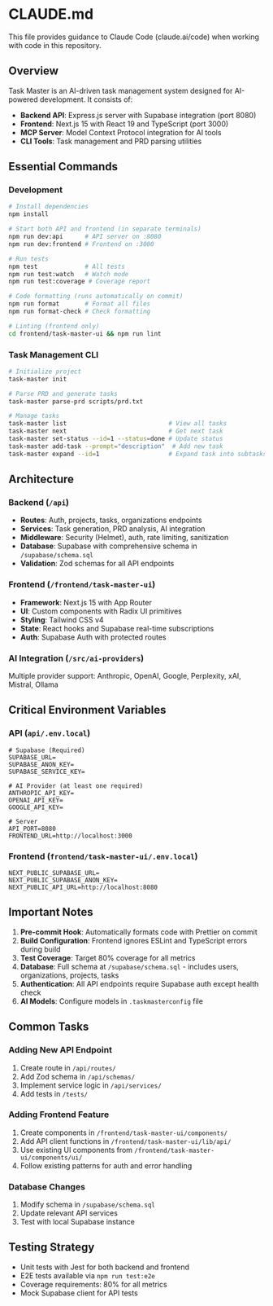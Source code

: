 # CLAUDE.md

This file provides guidance to Claude Code (claude.ai/code) when working with code in this repository.

## Overview

Task Master is an AI-driven task management system designed for AI-powered development. It consists of:

- **Backend API**: Express.js server with Supabase integration (port 8080)
- **Frontend**: Next.js 15 with React 19 and TypeScript (port 3000)
- **MCP Server**: Model Context Protocol integration for AI tools
- **CLI Tools**: Task management and PRD parsing utilities

## Essential Commands

### Development

```bash
# Install dependencies
npm install

# Start both API and frontend (in separate terminals)
npm run dev:api      # API server on :8080
npm run dev:frontend # Frontend on :3000

# Run tests
npm test             # All tests
npm run test:watch   # Watch mode
npm run test:coverage # Coverage report

# Code formatting (runs automatically on commit)
npm run format       # Format all files
npm run format-check # Check formatting

# Linting (frontend only)
cd frontend/task-master-ui && npm run lint
```

### Task Management CLI

```bash
# Initialize project
task-master init

# Parse PRD and generate tasks
task-master parse-prd scripts/prd.txt

# Manage tasks
task-master list                            # View all tasks
task-master next                            # Get next task
task-master set-status --id=1 --status=done # Update status
task-master add-task --prompt="description"  # Add new task
task-master expand --id=1                   # Expand task into subtasks
```

## Architecture

### Backend (`/api`)

- **Routes**: Auth, projects, tasks, organizations endpoints
- **Services**: Task generation, PRD analysis, AI integration
- **Middleware**: Security (Helmet), auth, rate limiting, sanitization
- **Database**: Supabase with comprehensive schema in `/supabase/schema.sql`
- **Validation**: Zod schemas for all API endpoints

### Frontend (`/frontend/task-master-ui`)

- **Framework**: Next.js 15 with App Router
- **UI**: Custom components with Radix UI primitives
- **Styling**: Tailwind CSS v4
- **State**: React hooks and Supabase real-time subscriptions
- **Auth**: Supabase Auth with protected routes

### AI Integration (`/src/ai-providers`)

Multiple provider support: Anthropic, OpenAI, Google, Perplexity, xAI, Mistral, Ollama

## Critical Environment Variables

### API (`api/.env.local`)

```
# Supabase (Required)
SUPABASE_URL=
SUPABASE_ANON_KEY=
SUPABASE_SERVICE_KEY=

# AI Provider (at least one required)
ANTHROPIC_API_KEY=
OPENAI_API_KEY=
GOOGLE_API_KEY=

# Server
API_PORT=8080
FRONTEND_URL=http://localhost:3000
```

### Frontend (`frontend/task-master-ui/.env.local`)

```
NEXT_PUBLIC_SUPABASE_URL=
NEXT_PUBLIC_SUPABASE_ANON_KEY=
NEXT_PUBLIC_API_URL=http://localhost:8080
```

## Important Notes

1. **Pre-commit Hook**: Automatically formats code with Prettier on commit
2. **Build Configuration**: Frontend ignores ESLint and TypeScript errors during build
3. **Test Coverage**: Target 80% coverage for all metrics
4. **Database**: Full schema at `/supabase/schema.sql` - includes users, organizations, projects, tasks
5. **Authentication**: All API endpoints require Supabase auth except health check
6. **AI Models**: Configure models in `.taskmasterconfig` file

## Common Tasks

### Adding New API Endpoint

1. Create route in `/api/routes/`
2. Add Zod schema in `/api/schemas/`
3. Implement service logic in `/api/services/`
4. Add tests in `/tests/`

### Adding Frontend Feature

1. Create components in `/frontend/task-master-ui/components/`
2. Add API client functions in `/frontend/task-master-ui/lib/api/`
3. Use existing UI components from `/frontend/task-master-ui/components/ui/`
4. Follow existing patterns for auth and error handling

### Database Changes

1. Modify schema in `/supabase/schema.sql`
2. Update relevant API services
3. Test with local Supabase instance

## Testing Strategy

- Unit tests with Jest for both backend and frontend
- E2E tests available via `npm run test:e2e`
- Coverage requirements: 80% for all metrics
- Mock Supabase client for API tests
